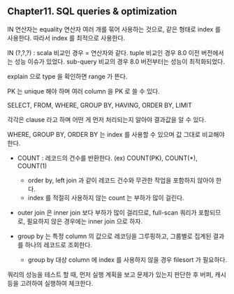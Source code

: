 ## Chapter11. SQL queries & optimization

IN 연산자는 equality 연산자 여러 개를 묶어 사용하는 것으로, 같은 형태로 index 를 사용한다. 따라서 index 를 최적으로 사용한다.

IN (?,?,?) : scala 비교인 경우 = 연산자와 같다. tuple 비교인 경우 8.0 이전 버전에서는 성능 이슈가 있었다. sub-query 비교의 경우 8.0 버전부터는 성능이 최적화되었다.

explain 으로 type 을 확인하면 range 가 뜬다.

PK 는 unique 해야 하며 여러 column 을 PK 로 쓸 수 있다.


SELECT, FROM, WHERE, GROUP BY, HAVING, ORDER BY, LIMIT

각각은 clause 라고 하며 어떤 게 먼저 처리되는지 알아야 결과값을 알 수 있다.

WHERE, GROUP BY, ORDER BY 는 index 를 사용할 수 있으며 값 그대로 비교해야 한다.


- COUNT : 레코드의 건수를 반환한다. (ex) COUNT(PK), COUNT(*), COUNT(1)
  - order by, left join 과 같이 레코드 건수와 무관한 작업을 포함하지 않아야 한다.
  - index 를 적절히 사용하지 않는 count 는 부하가 많이 걸린다.

- outer join 은 inner join 보다 부하가 많이 걸리므로, full-scan 쿼리가 포함되므로, 필요하지 않은 경우에는 inner join 으로 하자.

- group by 는 특정 column 의 값으로 레코딩을 그루핑하고, 그룹별로 집계된 결과를 하나의 레코드로 조회한다.
  - group by 대상 column 에 index 를 사용하지 않을 경우 filesort 가 필요하다. 


쿼리의 성능을 테스트 할 때, 먼저 실행 계획을 보고 문제가 있는지 판단한 후 버퍼, 캐시 등을 고려하여 실행하여 체크한다.


